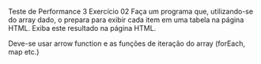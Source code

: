 Teste de Performance 3
Exercício 02
Faça um programa que, utilizando-se do array dado, o prepara para exibir cada item em uma tabela na página HTML. Exiba este resultado na página HTML.

Deve-se usar arrow function e as funções de iteração do array (forEach, map etc.)